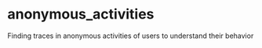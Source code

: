 # anonymous_activities
Finding traces in anonymous activities of users to understand their behavior
